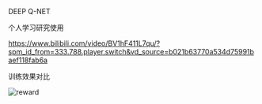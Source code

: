 DEEP Q-NET

个人学习研究使用

https://www.bilibili.com/video/BV1hF411L7qu/?spm_id_from=333.788.player.switch&vd_source=b021b63770a534d75991baef118fab6a

训练效果对比

![reward](reward.png "reward")
